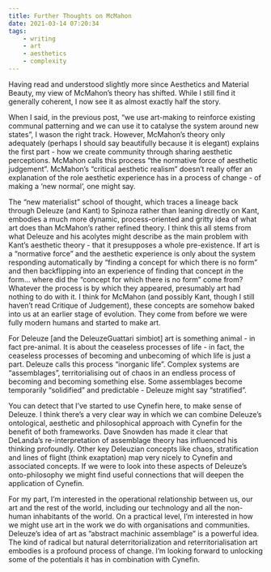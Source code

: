 ```yaml
---
title: Further Thoughts on McMahon
date: 2021-03-14 07:20:34
tags:
	- writing
	- art
	- aesthetics
	- complexity
---
```


Having read and understood slightly more since Aesthetics and Material Beauty, my view of McMahon’s theory has shifted. While I still find it generally coherent, I now see it as almost exactly half the story.

When I said, in the previous post, “we use art-making to reinforce existing communal patterning and we can use it to catalyse the system around new states”, I wason the right track. However, McMahon’s theory only adequately (perhaps I should say beautifully because it is elegant) explains the first part - how we create community through sharing aesthetic perceptions. McMahon calls this process “the normative force of aesthetic judgement”. McMahon’s “critical aesthetic realism” doesn’t really offer an explanation of the role aesthetic experience has in a process of change - of making a ‘new normal’, one might say.

The “new materialist” school of thought, which traces a lineage back through Deleuze (and Kant) to Spinoza rather than leaning directly on Kant, embodies a much more dynamic, process-oriented and gritty idea of what art does than McMahon’s rather refined theory. I think this all stems from what Deleuze and his acolytes might describe as the main problem with Kant’s aesthetic theory - that it presupposes a whole pre-existence. If art is a “normative force” and the aesthetic experience is only about the system responding automatically by “finding a concept for which there is no form” and then backflipping into an experience of finding that concept _in_ the form… where did the “concept for which there is no form” come from? Whatever the process is by which they appeared, presumably art had nothing to do with it. I think for McMahon (and possibly Kant, though I still haven’t read Critique of Judgement), these concepts are somehow baked into us at an earlier stage of evolution. They come from before we were fully modern humans and started to make art.

For Deleuze [and the DeleuzeGuattari simbiot] art is something animal - in fact pre-animal. It is about the ceaseless processes of life - in fact, the ceaseless processes of becoming and unbecoming of which life is just a part. Deleuze calls this process “inorganic life”. Complex systems are “assemblages”, territorialising out of chaos in an endless process of becoming and becoming something else. Some assemblages become temporarily “solidified” and predictable - Deleuze might say “stratified”.

You can detect that I’ve started to use Cynefin here, to make sense of Deleuze. I think there’s a very clear way in which we can combine Deleuze’s ontological, aesthetic and philosophical approach with Cynefin for the benefit of both frameworks. Dave Snowden has made it clear that DeLanda’s re-interpretation of assemblage theory has influenced his thinking profoundly. Other key Deleuzian concepts like chaos, stratification and lines of flight (think exaptation) map very nicely to Cynefin and associated concepts. If we were to look into these aspects of Deleuze’s onto-philosophy we might find useful connections that will deepen the application of Cynefin.

For my part, I’m interested in the operational relationship between us, our art and the rest of the world, including our technology and all the non-human inhabitants of the world. On a practical level, I’m interested in how we might use art in the work we do with organisations and communities. Deleuze’s idea of art as ”abstract machinic assemblage” is a powerful idea. The kind of radical but natural deterritorialization and reterritorialisation art embodies is a profound process of change. I’m looking forward to unlocking some of the potentials it has in combination with Cynefin.

